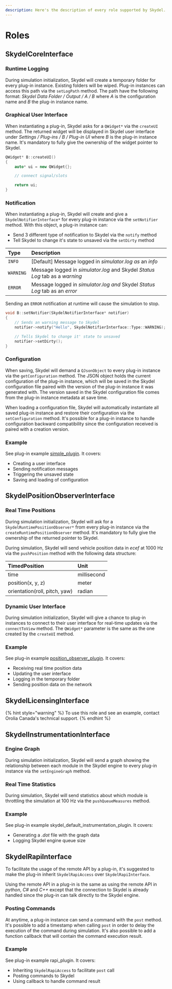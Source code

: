```yaml
---
description: Here's the description of every role supported by Skydel.
---
```


# Roles

## SkydelCoreInterface

### Runtime Logging

During simulation initialization, Skydel will create a temporary folder for every plug-in instance. Existing folders will be wiped. Plug-in instances can access this path via the `setLogPath` method. The path have the following format: _Skydel Data Folder / Output / A / B_ where _A_ is the configuration name and _B_ the plug-in instance name.

### Graphical User Interface

When instantiating a plug-in, Skydel asks for a `QWidget*` via the `createUI` method. The returned widget will be displayed in Skydel user interface under _Settings / Plug-ins / B / Plug-in UI_ where _B_ is the plug-in instance name. It's mandatory to fully give the ownership of the widget pointer to Skydel.

```cpp
QWidget* B::createUI()
{
    auto* ui = new QWidget{};

    // connect signal/slots

    return ui;
}
```

### Notification

When instantiating a plug-in, Skydel will create and give a `SkydelNotifierInterface*` for every plug-in instance via the `setNotifier` method. With this object, a plug-in instance can:

* Send 3 different type of notification to Skydel via the `notify` method
* Tell Skydel to change it's state to unsaved via the `setDirty` method

| Type | Description |
| :--- | :--- |
| `INFO` | \[Default\] Message logged in _simulator.log as_ an _info_ |
| `WARNING` | Message logged in _simulator.log_ and Skydel _Status Log_ tab as a _warning_ |
| `ERROR` | Message logged in _simulator.log and_ Skydel _Status Log_ tab as an _error_ |

Sending an `ERROR` notification at runtime will cause the simulation to stop.

```cpp
void B::setNotifier(SkydelNotifierInterface* notifier)
{
    // Sends an warning message to Skydel
    notifier->notify("Hello", SkydelNotifierInterface::Type::WARNING);

    // Tells Skydel to change it' state to unsaved
    notifier->setDirty();
}
```

### Configuration

When saving, Skydel will demand a `QJsonObject` to every plug-in instance via the `getConfiguration` method. The JSON object holds the current configuration of the plug-in instance, which will be saved in the Skydel configuration file paired with the version of the plug-in instance it was generated with. The version saved in the Skydel configuration file comes from the plug-in instance metadata at save time.

When loading a configuration file, Skydel will automatically instantiate all saved plug-in instance and restore their configuration via the `setConfiguration` method. It's possible for a plug-in instance to handle configuration backward compatibility since the configuration received is paired with a creation version.

### Example

See plug-in example [simple\_plugin](https://github.com/learn-orolia/skydel-plug-ins/tree/master/source/example/simple_plugin). It covers:

* Creating a user interface
* Sending notification messages
* Triggering the unsaved state
* Saving and loading of configuration

## SkydelPositionObserverInterface

### Real Time Positions

During simulation initialization, Skydel will ask for a `SkydelRuntimePositionObserver*` from every plug-in instance via the `createRuntimePositionObserver` method. It's mandatory to fully give the ownership of the returned pointer to Skydel.

During simulation, Skydel will send vehicle position data in _ecef_ at 1000 Hz via the `pushPosition` method with the following data structure:

| TimedPosition | Unit |
| :--- | :--- |
| time | millisecond |
| position\(x, y, z\) | meter |
| orientation\(roll, pitch, yaw\) | radian |

### Dynamic User Interface

During simulation initialization, Skydel will give a chance to plug-in instances to connect to their user interface for real-time updates via the `connectToView` method. The `QWidget*` parameter is the same as the one created by the `createUI` method.

### Example

See plug-in example [position\_observer\_plugin](https://github.com/learn-orolia/skydel-plug-ins/tree/master/source/example/position_observer_plugin). It covers:

* Receiving real time position data
* Updating the user interface
* Logging in the temporary folder
* Sending position data on the network

## SkydelLicensingInterface

{% hint style="warning" %}
To use this role and see an example, contact Orolia Canada's technical support.
{% endhint %}

## SkydelInstrumentationInterface

### Engine Graph

During simulation initialization, Skydel will send a graph showing the relationship between each module in the Skydel engine to every plug-in instance via the `setEngineGraph` method.

### Real Time Statistics

During simulation, Skydel will send statistics about which module is throttling the simulation at 100 Hz via the `pushQueueMeasures` method.

### Example

See plug-in example skydel\_default\_instrumentation\_plugin. It covers:

* Generating a _.dot_ file with the graph data
* Logging Skydel engine queue size

## SkydelRapiInterface

To facilitate the usage of the remote API by a plug-in, it's suggested to make the plug-in inherit `SkydelRapiAccess` over `SkydelRapiInterface`.

Using the remote API in a plug-in is the same as using the remote API in _python_, _C\#_ and _C++_ except that the connection to Skydel is already handled since the plug-in can talk directly to the Skydel engine.

### Posting Commands

At anytime, a plug-in instance can send a command with the `post` method. It's possible to add a timestamp when calling `post` in order to delay the execution of the command during simulation. It's also possible to add a function callback that will contain the command execution result.

### Example

See plug-in example rapi\_plugin. It covers:

* Inheriting `SkydelRapiAccess` to facilitate `post` call
* Posting commands to Skydel
* Using callback to handle command result

